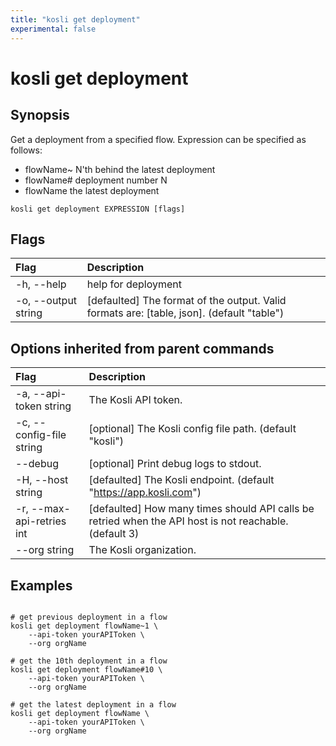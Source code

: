 ```yaml
---
title: "kosli get deployment"
experimental: false
---
```


# kosli get deployment

## Synopsis

Get a deployment from a specified flow.
Expression can be specified as follows:
- flowName~<N>  N'th behind the latest deployment
- flowName#<N>  deployment number N
- flowName      the latest deployment

```shell
kosli get deployment EXPRESSION [flags]
```

## Flags
| Flag | Description |
| :--- | :--- |
|    -h, --help  |  help for deployment  |
|    -o, --output string  |  [defaulted] The format of the output. Valid formats are: [table, json]. (default "table")  |


## Options inherited from parent commands
| Flag | Description |
| :--- | :--- |
|    -a, --api-token string  |  The Kosli API token.  |
|    -c, --config-file string  |  [optional] The Kosli config file path. (default "kosli")  |
|        --debug  |  [optional] Print debug logs to stdout.  |
|    -H, --host string  |  [defaulted] The Kosli endpoint. (default "https://app.kosli.com")  |
|    -r, --max-api-retries int  |  [defaulted] How many times should API calls be retried when the API host is not reachable. (default 3)  |
|        --org string  |  The Kosli organization.  |


## Examples

```shell

# get previous deployment in a flow
kosli get deployment flowName~1 \
	--api-token yourAPIToken \
	--org orgName

# get the 10th deployment in a flow
kosli get deployment flowName#10 \
	--api-token yourAPIToken \
	--org orgName

# get the latest deployment in a flow
kosli get deployment flowName \
	--api-token yourAPIToken \
	--org orgName
```

